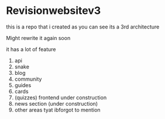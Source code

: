 # Revisionwebsitev3

this is a repo that i created as you can see its a 3rd architecture

Might rewrite it again soon

it has a lot of feature

1. api
2. snake
3. blog
4. community
5. guides
5. cards
6. (quizzes) frontend under construction 
7. news section (under construction)
8. other areas tyat ibforgot to mention 
